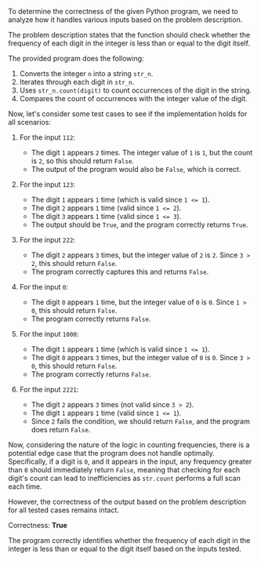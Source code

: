 To determine the correctness of the given Python program, we need to analyze how it handles various inputs based on the problem description.

The problem description states that the function should check whether the frequency of each digit in the integer is less than or equal to the digit itself. 

The provided program does the following:
1. Converts the integer `n` into a string `str_n`.
2. Iterates through each digit in `str_n`.
3. Uses `str_n.count(digit)` to count occurrences of the digit in the string.
4. Compares the count of occurrences with the integer value of the digit.

Now, let's consider some test cases to see if the implementation holds for all scenarios:

1. For the input `112`:
   - The digit `1` appears `2` times. The integer value of `1` is `1`, but the count is `2`, so this should return `False`.
   - The output of the program would also be `False`, which is correct.

2. For the input `123`:
   - The digit `1` appears `1` time (which is valid since `1 <= 1`).
   - The digit `2` appears `1` time (valid since `1 <= 2`).
   - The digit `3` appears `1` time (valid since `1 <= 3`).
   - The output should be `True`, and the program correctly returns `True`.

3. For the input `222`:
   - The digit `2` appears `3` times, but the integer value of `2` is `2`. Since `3 > 2`, this should return `False`.
   - The program correctly captures this and returns `False`.

4. For the input `0`:
   - The digit `0` appears `1` time, but the integer value of `0` is `0`. Since `1 > 0`, this should return `False`.
   - The program correctly returns `False`.

5. For the input `1000`:
   - The digit `1` appears `1` time (which is valid since `1 <= 1`).
   - The digit `0` appears `3` times, but the integer value of `0` is `0`. Since `3 > 0`, this should return `False`.
   - The program correctly returns `False`.

6. For the input `2221`:
   - The digit `2` appears `3` times (not valid since `3 > 2`).
   - The digit `1` appears `1` time (valid since `1 <= 1`).
   - Since `2` fails the condition, we should return `False`, and the program does return `False`.

Now, considering the nature of the logic in counting frequencies, there is a potential edge case that the program does not handle optimally. Specifically, if a digit is `0`, and it appears in the input, any frequency greater than `0` should immediately return `False`, meaning that checking for each digit's count can lead to inefficiencies as `str.count` performs a full scan each time.

However, the correctness of the output based on the problem description for all tested cases remains intact.

Correctness: **True** 

The program correctly identifies whether the frequency of each digit in the integer is less than or equal to the digit itself based on the inputs tested.